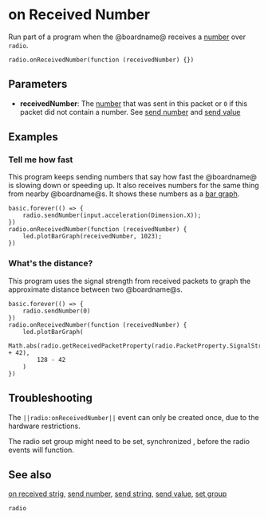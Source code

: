 # on Received Number

Run part of a program when the @boardname@ receives a
[number](/types/number) over ``radio``.

```sig
radio.onReceivedNumber(function (receivedNumber) {})
```

## Parameters

* **receivedNumber**: The [number](/types/number) that was sent in this packet or `0` if this packet did not contain a number. See [send number](/reference/radio/send-number) and [send value](/reference/radio/send-value)

## Examples

### Tell me how fast

This program keeps sending numbers that say how fast the @boardname@ is
slowing down or speeding up.  It also receives numbers for the same
thing from nearby @boardname@s. It shows these numbers as a
[bar graph](/reference/led/plot-bar-graph).

```blocks
basic.forever(() => {
    radio.sendNumber(input.acceleration(Dimension.X));
})
radio.onReceivedNumber(function (receivedNumber) {
    led.plotBarGraph(receivedNumber, 1023);
})
```

### What's the distance?

This program uses the signal strength from received packets to graph the
approximate distance between two @boardname@s.

```blocks
basic.forever(() => {
    radio.sendNumber(0)
})
radio.onReceivedNumber(function (receivedNumber) {
    led.plotBarGraph(
        Math.abs(radio.getReceivedPacketProperty(radio.PacketProperty.SignalStrength) + 42),
        128 - 42
    )
})
```

## Troubleshooting

The ``||radio:onReceivedNumber||`` event can only be created once, due to the hardware restrictions.

The radio set group might need to be set, synchronized , before the radio events will function.

## See also

[on received strig](/reference/radio/on-received-string),
[send number](/reference/radio/send-number),
[send string](/reference/radio/send-string),
[send value](/reference/radio/send-value),
[set group](/reference/radio/set-group)

```package
radio
```
